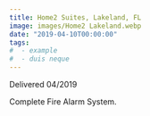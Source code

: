 ```yaml
---
title: Home2 Suites, Lakeland, FL
image: images/Home2 Lakeland.webp
date: "2019-04-10T00:00:00"
tags:
#  - example
#  - duis neque
---
```

Delivered 04/2019
<!-- more -->
Complete Fire Alarm System.